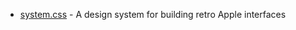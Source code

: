 - [system.css](https://github.com/sakofchit/system.css) - A design system for building retro Apple interfaces
